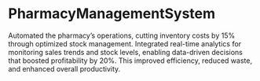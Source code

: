 # PharmacyManagementSystem
Automated the pharmacy’s operations, cutting inventory costs by 15% through optimized stock management. Integrated real-time analytics for monitoring sales trends and stock levels, enabling data-driven decisions that boosted profitability by 20%. This improved efficiency, reduced waste, and enhanced overall productivity.
